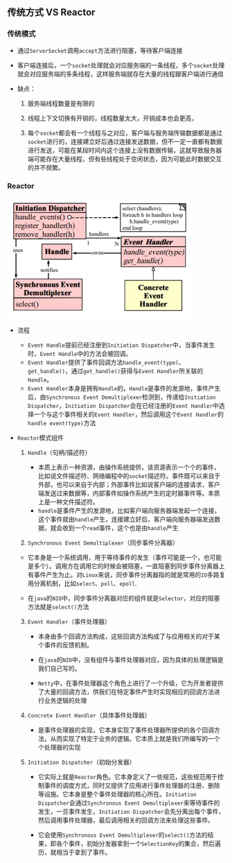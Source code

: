 ## 传统方式 VS Reactor

### 传统模式

- 通过`ServerSocket`调用`accept`方法进行阻塞，等待客户端连接

- 客户端连接后，一个`socket`处理就会对应服务端的一条线程，多个`socket`处理就会对应服务端的多条线程，这样服务端就存在大量的线程跟客户端进行通信

- 缺点：

  1. 服务端线程数量是有限的

  2. 线程上下文切换有开销的，线程数量太大，开销成本也会更高，

  3. 每个`socket`都会有一个线程与之对应，客户端与服务端传输数据都是通过`socket`进行的，连接建立好后通过连接发送数据，但不一定一直都有数据进行发送，可能在某段时间内这个连接上没有数据传输，这就导致服务器端可能存在大量线程，但有些线程处于空闲状态，因为可能此时数据交互的并不频繁。

### Reactor

![](../img/reactor_design.png)

- 流程
  - `Event Handle`提前已经注册到`Initiation Dispatcher`中，当事件发生时，`Event Handle`中的方法会被回调。 
  - `Event Handler`提供了事件回调方法`handle_event(type)`、`get_handle()`，通过`get_handle()`获得与`Event Handler`所关联的`Handle`。
  - `Event Handler`本身是拥有`Handle`的，`Handle`是事件的发源地，事件产生后，由`Synchronous Event Demultiplexer`检测到，传递给`Initiation Dispatcher`，`Initiation Dispatcher`会在已经注册的`Event Handler`中选择一个与这个事件相关的`Event Handler`，然后调用这个`Event Handler`的`handle event(type)`方法

- `Reactor`模式组件
  1. `Handle`（句柄/描述符）
     - 本质上表示一种资源，由操作系统提供，该资源表示一个个的事件，比如说文件描述符、网络编程中的`socket`描述符。事件既可以来自于外部，也可以来自于内部；外部事件比如说客户端的连接请求，客户端发送过来数据等，内部事件如操作系统产生的定时器事件等。本质上是一种文件描述符。
     - `handle`是事件产生的发源地，比如客户端向服务器端发起一个连接，这个事件就由`handle`产生，连接建立好后，客户端向服务器端发送数据，就会收到一个`read`事件，这个也是由`handle`产生

  2. `Synchronous Event Demultiplexer`（同步事件分离器）
  - 它本身是一个系统调用，用于等待事件的发生（事件可能是一个，也可能是多个）。调用方在调用它的时候会被阻塞，一直阻塞到同步事件分离器上有事件产生为止。对`Linux`来说，同步事件分离器指的就是常用的`IO`多路复用分离机制，比如`select`、`poll`、`epoll`.
     
  - 在`java`的`NIO`中，同步事件分离器对应的组件就是`Selector`，对应的阻塞方法就是`select()`方法
  3. `Event Handler`（事件处理器）

     - 本身由多个回调方法构成，这些回调方法构成了与应用相关的对于某个事件的反馈机制。

     - 在`java`的`NIO`中，没有组件与事件处理器对应，因为具体的处理逻辑是我们自己写的。

     - `Netty`中，在事件处理器这个角色上进行了一个升级，它为开发者提供了大量的回调方法，供我们在特定事件产生时实现相应的回调方法进行业务逻辑的处理
  4. `Concrete Event Handler`（具体事件处理器）
     - 是事件处理器的实现，它本身实现了事件处理器所提供的各个回调方法，从而实现了特定于业务的逻辑。它本质上就是我们所编写的一个个处理器的实现
  5. `Initiation Dispatcher`（初始分发器）

     - 它实际上就是`Reactor`角色。它本身定义了一些规范，这些规范用于控制事件的调度方式，同时又提供了应用进行事件处理器的注册、删除等设施。它本身是整个事件处理器的核心所在。`Initiation Dispatcher`会通过`Synchronous Event Demultiplexer`来等待事件的发生，一旦事件发生，`Initiation Dispatcher`会先分离出每个事件，然后调用事件处理器，最后调用相关的回调方法来处理这些事件。

     - 它会使用`Synchronous Event Demultiplexer`的`select()`方法的结果，即各个事件，初始分发器拿到一个`SelectionKey`的集合，然后遍历，就相当于拿到了事件。

